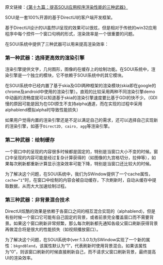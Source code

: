 原文链接：[《第十九篇：提高SOUI应用程序渲染性能的三种武器》](http://www.cnblogs.com/setoutsoft/p/4193791.html)

SOUI是一套100%开源的基于DirectUI的客户端开发框架。

基于DirectUI设计的UI虽然UI呈现的效果可以很炫，但是相对于传统的win32应用程序中每个控件一个窗口句柄的形式，渲染效率是一个很重要的问题。

在SOUI系统中提供了三种武器可以用来提高渲染效率：

### 第一种武器：选择更高效的渲染引擎
渲染引擎提供文字，几何图形，图像的在缓存上的绘制功能。在SOUI系统中，渲染引擎是一个独立的模块，它不依赖于SOUI系统中的其它模块。

在SOUI系统中已经内置了基于skia及GDI两种框架的渲染模块(skia即在google的chrome及android中使用的渲染引擎）。直观的比较采用两种不同渲染引擎demo中动画的流畅度就可以知道基于skia的渲染引擎速度要比基于GDI的快不少。（GDI慢的原因可能是因为在GDI原生不支持alpha通道，而在实现的过程中采用alphablend模拟alpha时导致性能损失）

如果用户觉得内置的渲染引擎还是不足以满足自己的需求，还可以选择自己实现新的渲染引擎，如基于`Direct2D, cairo, agg`等渲染引擎。

### 第二种武器：绘制缓存
一个窗口中的呈现的内容很多时候都是固定的，特别是当窗口大小不变的时候。窗口中呈现的内容可能是经过复杂计算获得的（如图像的九宫格切分，拉伸等），如果每次刷新都重新计算显示渲染效率可能下降，特别是当窗口还比较大的时候。

为了解决这个问题，在SOUI系统中，我们为SWindow提供了一个cache属性，`cache=“1”`时，在窗口中绘制的内容会被自动缓存，下次刷新时，自动从缓存中提取数据，从而大大加速绘制过程。

### 第三种武器：非背景混合技术
DirectUI炫酷的效果是依赖于各窗口之间的相互混合实现的（alphablend)，但是有些时候一个窗口它可能有自己固定的背景，或者前景完全覆盖窗口而不需要背景。如果这个窗口刷新非常频繁，那么每次刷新都先通知各级父窗口刷新获得背景再做混合将是很大的性能损失（如视频播放窗口）。

为了解决这个问题，在SOUI系统中(ver:1.3.0.1)为SWindow实现了一个新的属性：`bkgndBlend`，该属性默认为“1”，代表刷新时使用背景混合。如果该属性为“0”，则该窗口刷新的时候直接刷新自己，而不请求父窗口刷新背景，最终提高UI的渲染效率。 